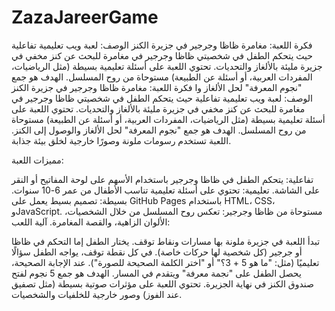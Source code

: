 # ZazaJareerGame
فكرة اللعبة: مغامرة ظاظا وجرجير في جزيرة الكنز الوصف: لعبة ويب تعليمية تفاعلية حيث يتحكم الطفل في شخصيتي ظاظا وجرجير في مغامرة للبحث عن كنز مخفي في جزيرة مليئة بالألغاز والتحديات. تحتوي اللعبة على أسئلة تعليمية بسيطة (مثل الرياضيات، المفردات العربية، أو أسئلة عن الطبيعة) مستوحاة من روح المسلسل. الهدف هو جمع "نجوم المعرفة" لحل الألغاز وا
فكرة اللعبة: مغامرة ظاظا وجرجير في جزيرة الكنز
الوصف: لعبة ويب تعليمية تفاعلية حيث يتحكم الطفل في شخصيتي ظاظا وجرجير في مغامرة للبحث عن كنز مخفي في جزيرة مليئة بالألغاز والتحديات. تحتوي اللعبة على أسئلة تعليمية بسيطة (مثل الرياضيات، المفردات العربية، أو أسئلة عن الطبيعة) مستوحاة من روح المسلسل. الهدف هو جمع "نجوم المعرفة" لحل الألغاز والوصول إلى الكنز. اللعبة تستخدم رسومات ملونة وصورًا خارجية لخلق بيئة جذابة.

مميزات اللعبة:

تفاعلية: يتحكم الطفل في ظاظا وجرجير باستخدام الأسهم على لوحة المفاتيح أو النقر على الشاشة.
تعليمية: تحتوي على أسئلة تعليمية تناسب الأطفال من عمر 6-10 سنوات.
بسيطة: تصميم بسيط يعمل على GitHub Pages باستخدام HTML، CSS، وJavaScript.
مستوحاة من ظاظا وجرجير: تعكس روح المسلسل من خلال الشخصيات، الألوان الزاهية، والقصة المغامرة.
آلية اللعب:

تبدأ اللعبة في جزيرة ملونة بها مسارات ونقاط توقف.
يختار الطفل إما التحكم في ظاظا أو جرجير (كل شخصية لها حركات خاصة).
في كل نقطة توقف، يواجه الطفل سؤالًا تعليميًا (مثل: "ما هو 5 + 3؟" أو "اختر الكلمة الصحيحة للصورة").
عند الإجابة الصحيحة، يحصل الطفل على "نجمة معرفة" ويتقدم في المسار.
الهدف هو جمع 5 نجوم لفتح صندوق الكنز في نهاية الجزيرة.
تحتوي اللعبة على مؤثرات صوتية بسيطة (مثل تصفيق عند الفوز) وصور خارجية للخلفيات والشخصيات.
